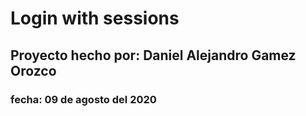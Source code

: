 # Login with sessions
## Proyecto hecho por: Daniel Alejandro Gamez Orozco
### fecha: 09 de agosto del 2020